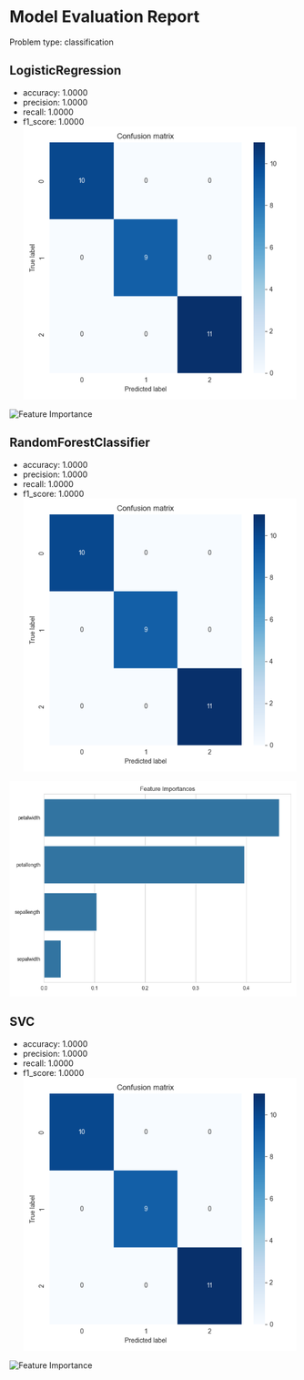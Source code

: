 # Model Evaluation Report

Problem type: classification

## LogisticRegression
- accuracy: 1.0000
- precision: 1.0000
- recall: 1.0000
- f1_score: 1.0000
![Confusion Matrix](LogisticRegression_confusion_matrix.png)

![Feature Importance](LogisticRegression_feature_importance.png)

## RandomForestClassifier
- accuracy: 1.0000
- precision: 1.0000
- recall: 1.0000
- f1_score: 1.0000
![Confusion Matrix](RandomForestClassifier_confusion_matrix.png)

![Feature Importance](RandomForestClassifier_feature_importance.png)

## SVC
- accuracy: 1.0000
- precision: 1.0000
- recall: 1.0000
- f1_score: 1.0000
![Confusion Matrix](SVC_confusion_matrix.png)

![Feature Importance](SVC_feature_importance.png)

